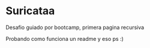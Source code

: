 # Suricataa
Desafio guiado por bootcamp, primera pagina recursiva

Probando como funciona un readme y eso ps :)

